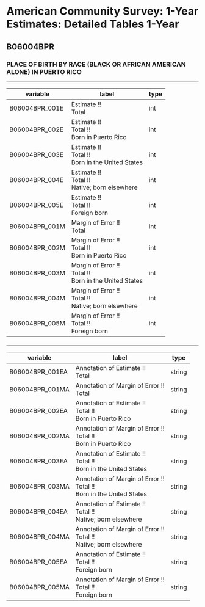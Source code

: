 # American Community Survey: 1-Year Estimates: Detailed Tables 1-Year

## B06004BPR

### PLACE OF BIRTH BY RACE (BLACK OR AFRICAN AMERICAN ALONE) IN PUERTO RICO

___

| variable | label | type |
| ----- | ----- | ----- |
| B06004BPR_001E | Estimate !!<br>Total | int |
| B06004BPR_002E | Estimate !!<br>Total !!<br>Born in Puerto Rico | int |
| B06004BPR_003E | Estimate !!<br>Total !!<br>Born in the United States | int |
| B06004BPR_004E | Estimate !!<br>Total !!<br>Native; born elsewhere | int |
| B06004BPR_005E | Estimate !!<br>Total !!<br>Foreign born | int |
| B06004BPR_001M | Margin of Error !!<br>Total | int |
| B06004BPR_002M | Margin of Error !!<br>Total !!<br>Born in Puerto Rico | int |
| B06004BPR_003M | Margin of Error !!<br>Total !!<br>Born in the United States | int |
| B06004BPR_004M | Margin of Error !!<br>Total !!<br>Native; born elsewhere | int |
| B06004BPR_005M | Margin of Error !!<br>Total !!<br>Foreign born | int |
### 

___

| variable | label | type |
| ----- | ----- | ----- |
| B06004BPR_001EA | Annotation of Estimate !!<br>Total | string |
| B06004BPR_001MA | Annotation of Margin of Error !!<br>Total | string |
| B06004BPR_002EA | Annotation of Estimate !!<br>Total !!<br>Born in Puerto Rico | string |
| B06004BPR_002MA | Annotation of Margin of Error !!<br>Total !!<br>Born in Puerto Rico | string |
| B06004BPR_003EA | Annotation of Estimate !!<br>Total !!<br>Born in the United States | string |
| B06004BPR_003MA | Annotation of Margin of Error !!<br>Total !!<br>Born in the United States | string |
| B06004BPR_004EA | Annotation of Estimate !!<br>Total !!<br>Native; born elsewhere | string |
| B06004BPR_004MA | Annotation of Margin of Error !!<br>Total !!<br>Native; born elsewhere | string |
| B06004BPR_005EA | Annotation of Estimate !!<br>Total !!<br>Foreign born | string |
| B06004BPR_005MA | Annotation of Margin of Error !!<br>Total !!<br>Foreign born | string |

